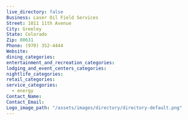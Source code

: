 ```yaml
---
live_directory: false
Business: Laser Oil Field Services
Street: 1011 11th Avenue
City: Greeley
State: Colorado
Zip: 80631
Phone: (970) 352-4444
Website:
dining_categories:
entertainment_and_recreation_categories:
lodging_and_event_centers_categories:
nightlife_categories:
retail_categories:
service_categories:
  - energy
Contact_Name:
Contact_Email:
Logo_image_path: "/assets/images/directory/directory-default.png"
---
```



